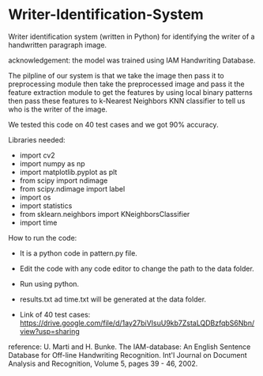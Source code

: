 # Writer-Identification-System

Writer identification system (written in Python) for identifying the writer of a handwritten paragraph image.

acknowledgement: the model was trained using IAM Handwriting Database. 


The pilpline of our system is that we take the image then pass it to preprocessing module then take the preprocessed image and pass it the feature extraction module to get the features by using local binary patterns then pass these features to k-Nearest Neighbors KNN  classifier to tell us who is the writer of the image.

We tested this code on 40 test cases and we got 90% accuracy.


Libraries needed:
  - import cv2
  - import numpy as np
  - import matplotlib.pyplot as plt
  - from scipy import ndimage
  - from scipy.ndimage import label
  - import os
  - import statistics
  - from sklearn.neighbors import KNeighborsClassifier
  - import time


How to run the code:
  - It is a python code in pattern.py file.
  - Edit the code with any code editor to change the path to the data folder.
  - Run using python.
  - results.txt ad time.txt will be generated at the data folder.


- Link of 40 test cases:  https://drive.google.com/file/d/1ay27biVIsuU9kb7ZstaLQDBzfqbS6Nbn/view?usp=sharing

reference:
U. Marti and H. Bunke. The IAM-database: An English Sentence Database for Off-line Handwriting Recognition. Int'l Journal on Document Analysis and Recognition, Volume 5, pages 39 - 46, 2002.
